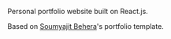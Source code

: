 Personal portfolio website built on React.js.

Based on [Soumyajit Behera](https://github.com/soumyajit4419/Portfolio)'s portfolio template.
